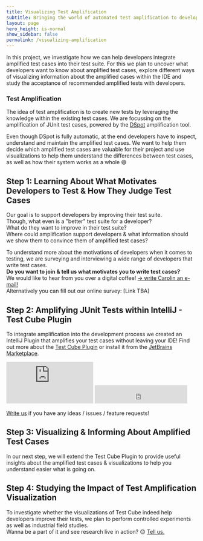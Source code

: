 ```yaml
---
title: Visualizing Test Amplification
subtitle: Bringing the world of automated test amplification to developers
layout: page
hero_height: is-normal
show_sidebar: false
permalink: /visualizing-amplification
---
```


In this project, we investigate how we can help developers integrate amplified test cases into their test suite.
For this we plan to uncover what developers want to know about amplified test cases, explore different ways of visualizing information about the amplified cases within the IDE and study the acceptance of recommended amplified tests with developers.

### Test Amplification
The idea of test amplification is to create new tests by leveraging the knowledge within the existing test cases.
We are focussing on the amplification of JUnit test cases, powered by the [DSpot](https://github.com/STAMP-project/dspot) amplification tool.

Even though DSpot is fully automatic, at the end developers have to inspect, understand and maintain the amplified test cases.
We want to help them decide which amplified test cases are valuable for their project and use visualizations to help them understand the differences between test cases, as well as how their system works as a whole 😄

## Step 1: Learning About What Motivates Developers to Test & How They Judge Test Cases
Our goal is to support developers by improving their test suite.  
Though, what even is a "better" test suite for a developer?  
What do they want to improve in their test suite?  
Where could amplification support developers & what information should we show them to convince them of amplified test cases?  

To understand more about the motivations of developers when it comes to testing, we are surveying and interviewing a wide range of developers that write test cases.  
**Do you want to join & tell us what motivates you to write test cases?**  
We would like to hear from you over a digital coffee! [→ write Carolin an e-mail!](mailto:c.e.brandt@tudelft.nl?subject=[TestShift]%20Testing%20Motivation%20Interview)  
Alternatively you can fill out our online survey: [Link TBA]

## Step 2: Amplifying JUnit Tests within IntelliJ - Test Cube Plugin
To integrate amplification into the development process we created an IntelliJ Plugin that amplifies your test cases without leaving your IDE!
Find out more about the [Test Cube Plugin](https://github.com/TestShiftProject/test-cube) or install it from the [JetBrains Marketplace](https://plugins.jetbrains.com/plugin/14678-test-cube).

<iframe frameborder="none" width="230px" height="110px" src="https://plugins.jetbrains.com/embeddable/card/14678"></iframe>

<iframe frameborder="none" width="245px" height="48px" src="https://plugins.jetbrains.com/embeddable/install/14678"></iframe>

[Write us](mailto:c.e.brandt@tudelft.nl?subject=[TestShift]%20Test%20Cube%20Plugin%20Feedback) if you have any ideas / issues / feature requests!

## Step 3: Visualizing & Informing About Amplified Test Cases
In our next step, we will extend the Test Cube Plugin to provide useful insights about the amplified test cases & visualizations to help you understand easier what is going on.

## Step 4: Studying the Impact of Test Amplification Visualization
To investigate whether the visualizations of Test Cube indeed help developers improve their tests, we plan to perform controlled experiments as well as industrial field studies.  
Wanna be a part of it and see research live in action? 😊 [Tell us.](mailto:c.e.brandt@tudelft.nl?subject=[TestShift]%20Joining%20Evaluation%20Studies)
